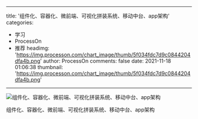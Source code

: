 
---
title: '组件化、容器化、微前端、可视化拼装系统、移动中台、app架构'
categories: 
 - 学习
 - ProcessOn
 - 推荐
headimg: 'https://img.processon.com/chart_image/thumb/5f034fdc7d9c0844204dfa4b.png'
author: ProcessOn
comments: false
date: 2021-11-18 01:06:38
thumbnail: 'https://img.processon.com/chart_image/thumb/5f034fdc7d9c0844204dfa4b.png'
---

<div>   
<img class="thumb" alt="组件化、容器化、微前端、可视化拼装系统、移动中台、app架构" src="https://img.processon.com/chart_image/thumb/5f034fdc7d9c0844204dfa4b.png" referrerpolicy="no-referrer">
<p>组件化、容器化、微前端、可视化拼装系统、移动中台、app架构</p>  
</div>
            